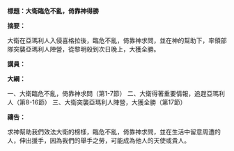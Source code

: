 **標題：大衛臨危不亂，倚靠神得勝**

**摘要：**

大衛在亞瑪利人入侵喜格拉後，臨危不亂，倚靠神求問，並在神的幫助下，率領部隊突襲亞瑪利人陣營，從黎明殺到次日晚上，大獲全勝。

**講員：**

**大綱：**

一、大衛臨危不亂，倚靠神求問（第1-7節）
二、大衛得著重要情報，追趕亞瑪利人（第8-16節）
三、大衛突襲亞瑪利人陣營，大獲全勝（第17節）

**禱告：**

求神幫助我們效法大衛的榜樣，臨危不亂，倚靠神求問，並在生活中留意周遭的人，伸出援手，因為我們的舉手之勞，可能成為他人的天使或貴人。